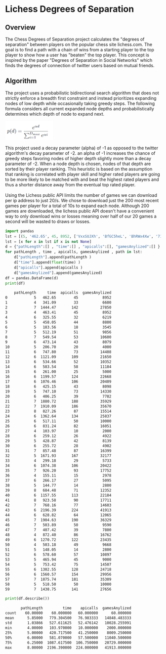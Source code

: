 <h1> Lichess Degrees of Separation</h1>

<h2> Overview</h2>

The Chess Degrees of Separation project calculates the "degrees of separation" between players on the popular chess site lichess.com. The goal is to find a path with a chain of wins from a starting player to the top player to show how a user has "beaten" the top player. This concept is inspired by the paper "Degrees of Separation in Social Networks" which finds the degrees of connection of twitter users based on mutual friends. 

<h2>Algorithm</h2>

The project uses a probabilistic bidirectional search algorithm that does not strictly enforce a breadth first constraint and instead prioritizes expanding nodes of low depth while occasionally taking greedy steps. The following formula considers all current expanded node depths and probabilistically determines which depth of node to expand next.

![image.png](image1.PNG)

This project used a decay parameter (alpha) of -1 as opposed to the twitter algorithm's decay parameter of -2. an alpha of -1 increases the chance of greedy steps favoring nodes of higher depth slightly more than a decay parameter of -2. When a node depth is chosen, nodes of that depth are sorted by their player ranking. This heuristic is based on the assumption that ranking is correlated with player skill and higher rated players are going to be more likely to be matched with and beat the highest rated players and thus a shorter distance away from the eventual top rated player. \
\
Using the Lichess public API limits the number of games we can download per ip address to just 20/s. We chose to download just the 200 most recent games per player for a total of 10s to expand each node. Although 200 games are downloaded, the lichess public API doesn't have a convenient way to only download wins or losses meaning over half of our 20 games a second will be wasted to draws or losses.


```python
import pandas
lst = [(5, '462.65', 45, 8952, ['VxxSUJXh', 'BfGC5heL', 'BhRWx4Xw', '71iAZQeC', '70Gjah7L']), (4, '341.09', 33, 6600, ['azbQLmZM', 'gdEIEmfL', 'NRFBhar0', '2QQHmcnC']), (7, '1444.47', 142, 27850, ['AbPj0Yvs', 'vXwWniQm', 'AjrPXQMm', 'SCHgkbj8', '5nVPua2c', 'pgMZoC6p', 'kHzZLMXD']), (4, '463.41', 45, 8952, ['6MbS3Bu2', 'JuueMO0B', 'WtidaK0x', 'wxGU9kgC']), (6, '325.55', 32, 6219, ['Wgl8iD6U', 'Er5za1PA', 'pyj2WyO0', 'HuahfbiR', 'Cu1tYeFz', 'b5lfRyVA']), (5, '458.05', 44, 8800, ['vIY47btF', 'f319CyWD', 'bKvGu7EK', '27HDtUDv', 'b5lfRyVA']), (5, '183.56', 18, 3545, ['7BU7ZszI', '3JQYqdCZ', 'ht0n6xbk', 'vN8ck1Oi', 'jOMUHlUr']), (5, '512.19', 51, 9856, ['6MbS3Bu2', 'b5G0bvHO', 'aP9Kn7Y4', 'q0LxW7Na', 'JlzLz1VT']), (7, '549.54', 53, 10600, ['WFG7GvQf', '8mW6XAAv', '00vtNamV', 'qTi3nDlr', 'vAne0m3H', 'KD2xFmMf', 'EJGuzlRY']), (6, '473.14', 43, 8079, ['WFG7GvQf', '8mW6XAAv', 'XQkohSiP', 'qoEjIUpR', 'WvaZATBU', 'QfO3FuqF']), (5, '206.70', 20, 4000, ['06NusvNP', 'kqhLvqJw', 'zDNRRZCg', 'uZGotwHH', 'b5lfRyVA']), (6, '747.80', 73, 14408, ['Y11Nej4q', 'DyXecVKW', 'cfvjOgpW', 'YZOQA4Iu', 'ofvnBOj7', 'prWUXogW']), (6, '1121.09', 109, 21650, ['34EL7aen', 'RxvQveaV', 'eolwR0ww', 'VVUEFXNl', 'XHyuOu7E', '2QQHmcnC']), (6, '534.66', 52, 10352, ['Jgms4A1T', 'Z4ut8res', '47LKp04J', 'xJiRs20I', 'YvwkP1LK', '2QQHmcnC']), (6, '583.54', 58, 11184, ['fCnH3j5e', '0urjhulW', 'hwi8Qy7x', '9OP2m7l0', '5rnadTEk', 'Q6EIBNtI']), (6, '261.00', 25, 5000, ['b5lfRyVA', 'YcMrA9Va', 'o6auHNu5', '7sGZaM0v', 'gdBYV8WF', 'MufgGwDb']), (6, '1199.57', 124, 22668, ['fsjVmC0S', '30ufL5wi', 'cOpRttlK', 'jHLoZv33', '8mW6XAAv', 'WFG7GvQf']), (6, '1076.46', 106, 20409, ['5vwsRYIA', 'Ooc57mRn', 'ScNAfdPt', 'NLnHqrh5', 'tnrJWMlJ', 'oXd5iwcd']), (6, '425.15', 43, 8098, ['6MbS3Bu2', 'b5G0bvHO', 'jDheFZv5', '4I3yXc4w', 'N2UB6QDi', 'pz3E9Lb1']), (5, '747.10', 73, 14330, ['NdYThwAU', 'SjjC6488', 'aujtDB06', 'XYY6U6vx', 'B7eAm5CS']), (6, '406.25', 39, 7782, ['6MbS3Bu2', 'yPfs4fc0', 'zTzaUDai', '9A78G5i2', 'lDna5Ocy', 'XyBd0Q9w']), (7, '1880.72', 188, 35929, ['OBRYPiJ0', '8uGQVdjM', 'am9gCnVa', 'Y34Mn4rq', 'odUUiWQx', 'EF6hsyKs', 'VxxSUJXh']), (7, '1910.09', 186, 35670, ['gGYTytk3', 'nozIJcug', 'lK8FskD5', 'KZfdg0mJ', 'CzL8kDpN', '52ITtJbQ', 'PgwxbdCX']), (8, '827.26', 87, 15514, ['B7eAm5CS', 'ZWXezYe7', 'Vy9wxXJ7', 'PBsJYWLI', 'XV8WLIY2', 'g1ijuVVP', 'yHcTgysn', 'IBcckXse']), (6, '1362.64', 134, 25837, ['5vwsRYIA', 'jnE8HA8H', 'KSIhWcZZ', 'BYomuhnC', 'GtKjdQcR', 'yLUsiIg8']), (6, '517.11', 50, 10000, ['CIUIr6mE', 'rvicAQYs', 'r1fJfDDw', '1BDtZsdK', 'Crc0nzwW', 'b5lfRyVA']), (6, '831.24', 82, 16051, ['gsU9WcU2', 'hgFhddlS', 'zvDa0z3u', 'VlCeEFpD', 'YCSJeJcA', '2QQHmcnC']), (4, '103.97', 10, 2000, ['2QQHmcnC', 'YCSJeJcA', 'ilDkyw8o', '0Vw2E95R']), (6, '259.12', 26, 4922, ['Vi7obTSJ', 'hZcojKRe', 'CHdbUHC5', 'mc2Hl99K', 'vmRffo3K', 'b5lfRyVA']), None, (5, '428.87', 42, 8139, ['S8DtH4L5', '8nZdGVQS', 'VmYDX7Dr', 'YCSJeJcA', '2QQHmcnC']), (6, '255.72', 28, 4902, ['YXIJSGK4', 'DThnIJqQ', 'IpPz9fsf', 'SU6He0S5', 'YcMrA9Va', 'b5lfRyVA']), None, (7, '857.48', 87, 16399, ['WpPVOEw4', 'ZBZWsdMi', 'lmMQvxHI', 'pOXPdnPh', 'W7q2xEcf', 'C33eGI0m', 'fCnH3j5e']), None, (5, '1671.93', 167, 32177, ['sHOOQID2', 'ylhlhTDp', 'PyeVTBy8', 'pgMZoC6p', 'kHzZLMXD']), None, (4, '299.18', 29, 5733, ['btGjwSpN', 'IJCxCitq', 'S40HhK5u', 'B7eAm5CS']), (6, '1074.38', 106, 20422, ['5vwsRYIA', 'Ooc57mRn', 'ScNAfdPt', 'NLnHqrh5', 'tnrJWMlJ', 'oXd5iwcd']), (7, '926.20', 93, 17752, ['fCnH3j5e', 'mJA43MjJ', 'SgF9IjQK', 'aHgmUMNR', 'hwhZwScP', 'wjtVFdsq', '3LnlrRYl']), (4, '155.11', 15, 2978, ['B7eAm5CS', 'XPZ2JiNM', 'bTDVF0ik', 'apkAVqT8']), (6, '266.17', 27, 5095, ['awjbcbsu', 'XUv9bMcv', 't25WXJQu', 'mxoQa7fP', '0sP7isTx', 'b5lfRyVA']), (5, '144.77', 14, 2800, ['y0xY9OAr', 'WObBZ9DE', 'bLnh4Xd7', 'sGu63GZQ', 'LcswpFh4']), (8, '684.48', 71, 12352, ['zS6sploY', 'SjWDHKEJ', 'bhne8aux', 'QBGlVdRH', 'm2ARtV7J', 'lbMeWggx', 'XJejNctT', 'fCnH3j5e']), (6, '1157.55', 113, 22184, ['B7eAm5CS', '7ccTUqys', 'xinj7d28', 'wycirxKi', 'XMz70LLb', 'k8Mi5Mdr']), (8, '923.58', 90, 17711, ['VxxSUJXh', 'EF6hsyKs', 'odUUiWQx', 'd2mjwvQt', 'koHwnUs9', 'CmTuaM3A', 'JRcl8O2y', 'lY7NRmgX']), (7, '768.16', 77, 14603, ['kHzZLMXD', 'pgMZoC6p', 'RMcvfKC0', '1jnlCNSw', 'BMgDUcaq', '1OoBhqki', '4RB4o2qS']), (6, '2196.39', 224, 41913, ['EYr99Byo', '4fyAgeNI', 'ObIbRjn1', 'li54JNJX', 'XYY6U6vx', 'B7eAm5CS']), (6, '628.82', 64, 12065, ['6MbS3Bu2', 'CLddf0Bh', 'EKQWuyOV', '5FJEVzAh', 'khZnkshN', 'l0DhQX1v']), (7, '1904.63', 190, 36329, ['OBRYPiJ0', '8uGQVdjM', 'am9gCnVa', 'Y34Mn4rq', 'odUUiWQx', 'EF6hsyKs', 'VxxSUJXh']), (7, '503.89', 50, 9590, ['5vwsRYIA', 't2Wvi0rD', 'KfybSB9R', 'OLe4VAms', 'NtyxuOo6', 'aTHHtPA9', 'vpDXPXIg']), (7, '407.42', 39, 7800, ['YAm33IOk', 'tAiBDDP3', 'RmCfWDiv', 'hi8xhJbM', '8rmb8UHb', 'ghEji2s0', '2QQHmcnC']), (4, '872.40', 86, 16762, ['fCnH3j5e', 'bOwvduMZ', 'hGMR7M6A', 'pC09TUcX']), (6, '1270.72', 122, 23435, ['fCnH3j5e', 'mJA43MjJ', 'NnoHDAJN', 'CzL8kDpN', '52ITtJbQ', 'PgwxbdCX']), (4, '503.18', 49, 9668, ['fCnH3j5e', 'mJA43MjJ', 'PTocTGnv', 'DoiLZc5Z']), (5, '148.05', 14, 2800, ['5vwsRYIA', 't2Wvi0rD', 'FMjF7Mi1', 'LPS6Dlm4', 'FkNZAonL']), (6, '578.60', 57, 10897, ['B7eAm5CS', 'ZWXezYe7', 'Fiuntxor', 'T517GJT1', 'IQ5mnWXl', 'm0Y2eYV4']), (5, '465.94', 45, 9000, ['6MbS3Bu2', 'hFVzTCqJ', '1NTutVge', 'QFvlSRAv', 'DS76celi']), (5, '753.42', 75, 14507, ['fCnH3j5e', 'XJejNctT', '0ynMcrvD', 'EBYlBgon', '8UQyX9tq']), (6, '1302.55', 128, 24718, ['pZm0qB3k', 'd5Wy0wAq', 'OHkOJ9CG', 'p5TrRzis', 'mJA43MjJ', 'fCnH3j5e']), (6, '1560.57', 154, 29956, ['B7eAm5CS', 'ZWXezYe7', 'Fiuntxor', 'yIhRrvfk', '0c6NuOYG', 'vHyTQRdJ']), (7, '1875.74', 181, 35309, ['gGYTytk3', 'LYs8vudD', 'tgtjCWZd', 'HzbAnfNs', '2Fb5xa3f', '74IaH1IL', '95iPbKpC']), (5, '518.50', 50, 10000, ['o0rX1kou', 'NJW2clec', 'huIiOJbA', 'Zb0IsVVe', 'fCnH3j5e']), (7, '1438.75', 141, 27656, ['kHzZLMXD', 'pgMZoC6p', 'gj010UWW', 'hiNpj9Py', 'stIam3If', '7xNWdIou', 'u5zkG1EH'])]
lst = [x for x in lst if x is not None]
d = {"pathLength":[] , "time":[] , "apicalls":[], "gamesAnylized":[] }
for pathLength , time , apicalls, gamesAnylized , path in lst:
    d["pathLength"].append(pathLength )
    d["time"].append(float(time) )
    d["apicalls"].append(apicalls )
    d["gamesAnylized"].append(gamesAnylized)
df = pandas.DataFrame(d)
print(df)

```

        pathLength     time  apicalls  gamesAnylized
    0            5   462.65        45           8952
    1            4   341.09        33           6600
    2            7  1444.47       142          27850
    3            4   463.41        45           8952
    4            6   325.55        32           6219
    5            5   458.05        44           8800
    6            5   183.56        18           3545
    7            5   512.19        51           9856
    8            7   549.54        53          10600
    9            6   473.14        43           8079
    10           5   206.70        20           4000
    11           6   747.80        73          14408
    12           6  1121.09       109          21650
    13           6   534.66        52          10352
    14           6   583.54        58          11184
    15           6   261.00        25           5000
    16           6  1199.57       124          22668
    17           6  1076.46       106          20409
    18           6   425.15        43           8098
    19           5   747.10        73          14330
    20           6   406.25        39           7782
    21           7  1880.72       188          35929
    22           7  1910.09       186          35670
    23           8   827.26        87          15514
    24           6  1362.64       134          25837
    25           6   517.11        50          10000
    26           6   831.24        82          16051
    27           4   103.97        10           2000
    28           6   259.12        26           4922
    29           5   428.87        42           8139
    30           6   255.72        28           4902
    31           7   857.48        87          16399
    32           5  1671.93       167          32177
    33           4   299.18        29           5733
    34           6  1074.38       106          20422
    35           7   926.20        93          17752
    36           4   155.11        15           2978
    37           6   266.17        27           5095
    38           5   144.77        14           2800
    39           8   684.48        71          12352
    40           6  1157.55       113          22184
    41           8   923.58        90          17711
    42           7   768.16        77          14603
    43           6  2196.39       224          41913
    44           6   628.82        64          12065
    45           7  1904.63       190          36329
    46           7   503.89        50           9590
    47           7   407.42        39           7800
    48           4   872.40        86          16762
    49           6  1270.72       122          23435
    50           4   503.18        49           9668
    51           5   148.05        14           2800
    52           6   578.60        57          10897
    53           5   465.94        45           9000
    54           5   753.42        75          14507
    55           6  1302.55       128          24718
    56           6  1560.57       154          29956
    57           7  1875.74       181          35309
    58           5   518.50        50          10000
    59           7  1438.75       141          27656
    


```python
print(df.describe())
```

           pathLength         time    apicalls  gamesAnylized
    count    60.00000    60.000000   60.000000      60.000000
    mean      5.85000   779.304500   76.983333   14848.483333
    std       1.03866   527.611625   52.476142   10028.255991
    min       4.00000   103.970000   10.000000    2000.000000
    25%       5.00000   420.717500   41.250000    8009.250000
    50%       6.00000   581.070000   57.500000   11040.500000
    75%       6.25000  1087.617500  106.750000   20729.000000
    max       8.00000  2196.390000  224.000000   41913.000000
    


```python

```
